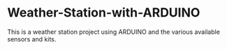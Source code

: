 # Weather-Station-with-ARDUINO
This is a weather station project using ARDUINO and the various available sensors and kits.
